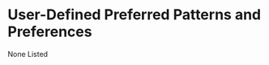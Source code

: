 <!-- Powered by SEAD-METHOD Core -->

# User-Defined Preferred Patterns and Preferences

None Listed
